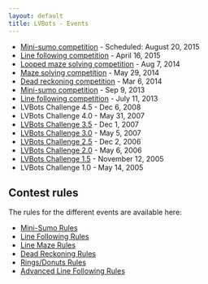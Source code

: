 ```yaml
---
layout: default
title: LVBots - Events
---
```


* [Mini-sumo competition](http://www.meetup.com/LVBots/events/223819543/) - Scheduled: August 20, 2015
* [Line following competition](https://www.pololu.com/blog/493/video-lvbots-april-2015-line-following-competition) - April 16, 2015
* [Looped maze solving competition](http://www.pololu.com/blog/395/video-lvbots-august-2014-looped-maze-solving-competition) - Aug 7, 2014
* [Maze solving competition](http://www.pololu.com/blog/362/video-lvbots-may-2014-maze-solving-competition) - May 29, 2014
* [Dead reckoning competition](http://www.pololu.com/blog/312/lvbots-march-2014-dead-reckoning-competition) - Mar 6, 2014
* [Mini-sumo competition](http://www.pololu.com/blog/224/highlights-from-the-lvbots-september-2013-mini-sumo-competition) - Sep 9, 2013
* [Line following competition](2013-07-11_line_following) - July 11, 2013
* LVBots Challenge 4.5 - Dec 6, 2008
* LVBots Challenge 4.0 - May 31, 2007
* [LVBots Challenge 3.5](lvbc3_5) - Dec 1, 2007
* [LVBots Challenge 3.0](lvbc3_0) - May 5, 2007
* [LVBots Challenge 2.5](lvbc2_5) - Dec 2, 2006
* [LVBots Challenge 2.0](lvbc2_0) - May 6, 2006
* [LVBots Challenge 1.5](lvbc1_5) - November 12, 2005
* LVBots Challenge 1.0 - May 14, 2005

## Contest rules

The rules for the different events are available here:

* [Mini-Sumo Rules](sumo_rules)
* [Line Following Rules](line_following_rules)
* [Line Maze Rules](line_maze_rules)
* [Dead Reckoning Rules](dead_reckoning_rules.pdf)
* [Rings/Donuts Rules](rings_donuts_rules)
* [Advanced Line Following Rules](advanced_line_following_rules)
